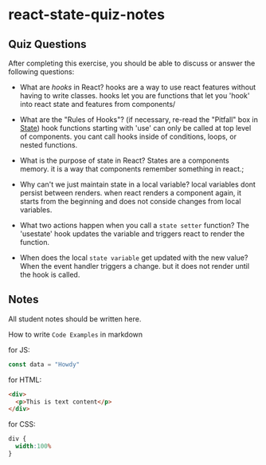 # react-state-quiz-notes

## Quiz Questions

After completing this exercise, you should be able to discuss or answer the following questions:

- What are _hooks_ in React?
hooks are a way to use react features without having to write classes. hooks let you are functions that let you 'hook' into react state and features from components/

- What are the "Rules of Hooks"? (if necessary, re-read the "Pitfall" box in [State](https://react.dev/learn/state-a-components-memory))
hook functions starting with 'use' can only be called at top level of components.
you cant call hooks inside of conditions, loops, or nested functions.

- What is the purpose of state in React?
States are a components memory. it is a way that components remember something in react.;

- Why can't we just maintain state in a local variable?
local variables dont persist between renders. when react renders a component again, it starts from the beginning and does not conside changes from local variables.

- What two actions happen when you call a `state setter` function?
The 'usestate' hook updates the variable and triggers react to render the function.

- When does the local `state variable` get updated with the new value?
When the event handler triggers a change. but it does not render until the hook is called.


## Notes

All student notes should be written here.


How to write `Code Examples` in markdown

for JS:
```javascript
const data = "Howdy"
```

for HTML:
```html
<div>
  <p>This is text content</p>
</div>
```

for CSS:
```css
div {
  width:100%
}
```
